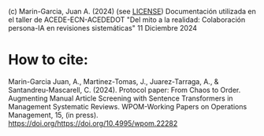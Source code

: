 (c) Marin-Garcia, Juan A. (2024) (see [LICENSE](https://github.com/jamg-upv/LLMforSLRscreening/blob/main/LICENSE))
Documentación utilizada en el taller de ACEDE-ECN-ACEDEDOT "Del mito a la realidad: Colaboración persona-IA en revisiones sistemáticas" 11 Diciembre 2024

# How to cite:
Marin-Garcia Juan, A., Martinez-Tomas, J., Juarez-Tarraga, A., & Santandreu-Mascarell, C. (2024). Protocol paper: From Chaos to Order. Augmenting Manual Article Screening with Sentence Transformers in Management Systematic Reviews. WPOM-Working Papers on Operations Management, 15, (in press). https://doi.org/https://doi.org/10.4995/wpom.22282 
